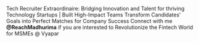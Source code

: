 Tech Recruiter Extraordinaire: Bridging Innovation and Talent for thriving Technology Startups | Built High-Impact Teams 
Transform Candidates' Goals into Perfect Matches for Company Success
Connect with me **@ReachMadhurima** if you are interested to Revolutionize the Fintech World for MSMEs @ Vyapar
